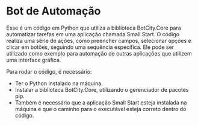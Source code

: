 # Bot de Automação
<p>Esse é um código em Python que utiliza a biblioteca BotCity.Core para automatizar tarefas em uma aplicação chamada Small Start. O código realiza uma série de ações, como preencher campos, selecionar opções e clicar em botões, seguindo uma sequência específica. Ele pode ser utilizado como exemplo para automação de outras aplicações que utilizem uma interface gráfica.</p>
<p>Para rodar o código, é necessário:</p>
<ul>
  <li>Ter o Python instalado na máquina.</li>
  <li>Instalar a biblioteca BotCity.Core, utilizando o gerenciador de pacotes pip.</li>
  <li>Também é necessário que a aplicação Small Start esteja instalada na máquina e que o caminho para o executável esteja correto dentro do código.</li>
</ul>
